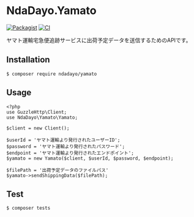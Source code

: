 # NdaDayo.Yamato

[![Packagist](https://img.shields.io/badge/packagist-v1.0.2-blue.svg)](https://packagist.org/packages/ndaDayo/nextengine)
[![CI](https://github.com/ndaDayo/yamato/actions/workflows/ci.yml/badge.svg)](https://github.com/ndaDayo/yamato/actions/workflows/ci.yml)

ヤマト運輸宅急便追跡サービスに出荷予定データを送信するためのAPIです。

## Installation

```
$ composer require ndadayo/yamato
```

## Usage

```
<?php 
use GuzzleHttp\Client;
use NdaDayo\Yamato\Yamato;

$client = new Client();

$userId = 'ヤマト運輸より発行されたユーザーID';
$password = 'ヤマト運輸より発行されたパスワード';
$endpoint = 'ヤマト運輸より発行されたエンドポイント';
$yamato = new Yamato($client, $userId, $password, $endpoint);

$filePath = '出荷予定データのファイルパス'
$yamato->sendShippingData($filePath);
```

## Test

```
$ composer tests
```